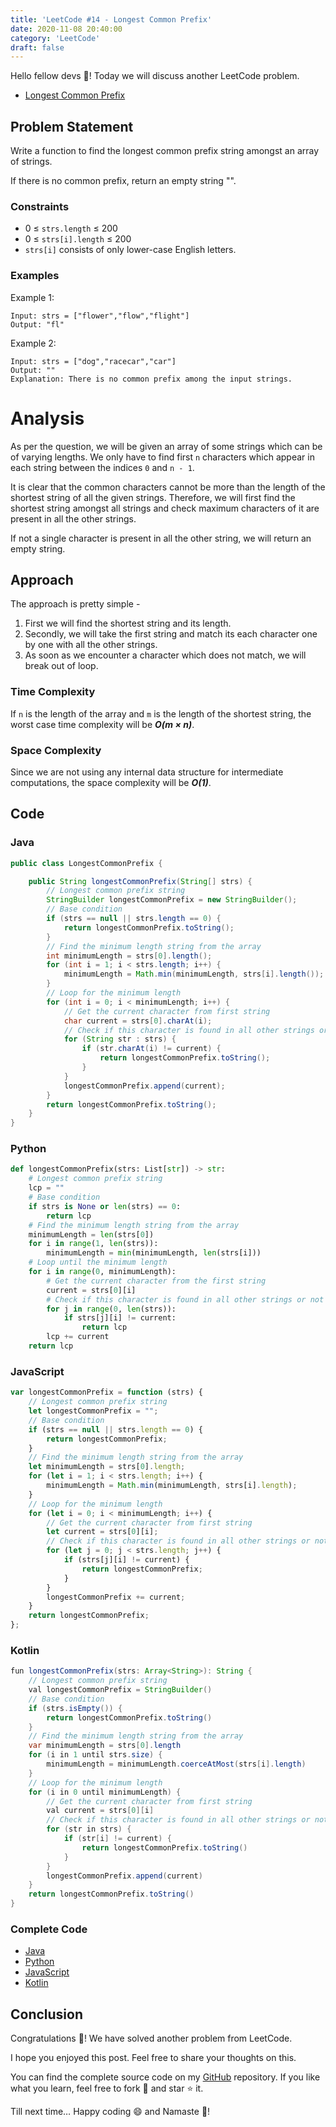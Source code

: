 ```yaml
---
title: 'LeetCode #14 - Longest Common Prefix'
date: 2020-11-08 20:40:00
category: 'LeetCode'
draft: false
---
```


Hello fellow devs :wave:! Today we will discuss another LeetCode problem.

- [Longest Common Prefix](https://leetcode.com/problems/longest-common-prefix/)

## Problem Statement
Write a function to find the longest common prefix string amongst an array of strings.

If there is no common prefix, return an empty string "".

### Constraints
- 0 ≤ `strs.length` ≤ 200
- 0 ≤ `strs[i].length` ≤ 200
- `strs[i]` consists of only lower-case English letters.

### Examples

Example 1:

```
Input: strs = ["flower","flow","flight"]
Output: "fl"
```

Example 2:

```
Input: strs = ["dog","racecar","car"]
Output: ""
Explanation: There is no common prefix among the input strings.
```

# Analysis
As per the question, we will be given an array of some strings which can be of varying lengths. We only have to find first `n` characters which appear in each string between the indices `0` and `n - 1`.

It is clear that the common characters cannot be more than the length of the shortest string of all the given strings. Therefore, we will first find the shortest string amongst all strings and check maximum characters of it are present in all the other strings. 

If not a single character is present in all the other string, we will return an empty string.

## Approach

The approach is pretty simple - 
1. First we will find the shortest string and its length.
2. Secondly, we will take the first string and match its each character one by one with all the other strings.
3. As soon as we encounter a character which does not match, we will break out of loop.

### Time Complexity
If `n` is the length of the array and `m` is the length of the shortest string, the worst case time complexity will be ***O(m × n)***.

### Space Complexity
Since we are not using any internal data structure for intermediate computations, the space complexity will be ***O(1)***.

## Code

### Java

```java
public class LongestCommonPrefix {

    public String longestCommonPrefix(String[] strs) {
        // Longest common prefix string
        StringBuilder longestCommonPrefix = new StringBuilder();
        // Base condition
        if (strs == null || strs.length == 0) {
            return longestCommonPrefix.toString();
        }
        // Find the minimum length string from the array
        int minimumLength = strs[0].length();
        for (int i = 1; i < strs.length; i++) {
            minimumLength = Math.min(minimumLength, strs[i].length());
        }
        // Loop for the minimum length
        for (int i = 0; i < minimumLength; i++) {
            // Get the current character from first string
            char current = strs[0].charAt(i);
            // Check if this character is found in all other strings or not
            for (String str : strs) {
                if (str.charAt(i) != current) {
                    return longestCommonPrefix.toString();
                }
            }
            longestCommonPrefix.append(current);
        }
        return longestCommonPrefix.toString();
    }
}
```

### Python

```python
def longestCommonPrefix(strs: List[str]) -> str:
    # Longest common prefix string
    lcp = ""
    # Base condition
    if strs is None or len(strs) == 0:
        return lcp
    # Find the minimum length string from the array
    minimumLength = len(strs[0])
    for i in range(1, len(strs)):
        minimumLength = min(minimumLength, len(strs[i]))
    # Loop until the minimum length
    for i in range(0, minimumLength):
        # Get the current character from the first string
        current = strs[0][i]
        # Check if this character is found in all other strings or not
        for j in range(0, len(strs)):
            if strs[j][i] != current:
                return lcp
        lcp += current
    return lcp
```

### JavaScript

```javascript
var longestCommonPrefix = function (strs) {
    // Longest common prefix string
    let longestCommonPrefix = "";
    // Base condition
    if (strs == null || strs.length == 0) {
        return longestCommonPrefix;
    }
    // Find the minimum length string from the array
    let minimumLength = strs[0].length;
    for (let i = 1; i < strs.length; i++) {
        minimumLength = Math.min(minimumLength, strs[i].length);
    }
    // Loop for the minimum length
    for (let i = 0; i < minimumLength; i++) {
        // Get the current character from first string
        let current = strs[0][i];
        // Check if this character is found in all other strings or not
        for (let j = 0; j < strs.length; j++) {
            if (strs[j][i] != current) {
                return longestCommonPrefix;
            }
        }
        longestCommonPrefix += current;
    }
    return longestCommonPrefix;
};
```

### Kotlin

```java
fun longestCommonPrefix(strs: Array<String>): String {
    // Longest common prefix string
    val longestCommonPrefix = StringBuilder()
    // Base condition
    if (strs.isEmpty()) {
        return longestCommonPrefix.toString()
    }
    // Find the minimum length string from the array
    var minimumLength = strs[0].length
    for (i in 1 until strs.size) {
        minimumLength = minimumLength.coerceAtMost(strs[i].length)
    }
    // Loop for the minimum length
    for (i in 0 until minimumLength) {
        // Get the current character from first string
        val current = strs[0][i]
        // Check if this character is found in all other strings or not
        for (str in strs) {
            if (str[i] != current) {
                return longestCommonPrefix.toString()
            }
        }
        longestCommonPrefix.append(current)
    }
    return longestCommonPrefix.toString()
}
```

### Complete Code
- [Java](https://github.com/ani03sha/RedQuarkTutorials/blob/master/LeetCode/Java/src/main/java/org/redquark/tutorials/leetcode/LongestCommonPrefix.java)
- [Python](https://github.com/ani03sha/RedQuarkTutorials/blob/master/LeetCode/Python/src/Longest_Common_Prefix.py)
- [JavaScript](https://github.com/ani03sha/RedQuarkTutorials/blob/master/LeetCode/JavaScript/src/longest_common_prefix.js)
- [Kotlin](https://github.com/ani03sha/RedQuarkTutorials/blob/master/LeetCode/Kotlin/src/main/kotlin/org/redquark/tutorials/leetcode/LongestCommonPrefix.kt)

## Conclusion

Congratulations :clap:! We have solved another problem from LeetCode.

I hope you enjoyed this post. Feel free to share your thoughts on this.

You can find the complete source code on my [GitHub](https://github.com/ani03sha/RedQuarkTutorials/tree/master/LeetCode) repository. If you like what you learn, feel free to fork 🔪 and star ⭐ it.

Till next time… Happy coding 😄 and Namaste :pray:!